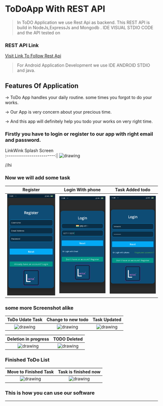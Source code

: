 # ToDoApp With REST API


>In ToDO Application we use Rest Api as backend. This REST API is build in NodeJs,ExpressJs and Mongodb . IDE VISUAL STDIO CODE and the API tested on 

### REST API Link
[Visit Link To Follow Rest Api](https://github.com/sauravsuman7/Todo-REST-API "LCO")



>For Android Application Development we use IDE ANDROID STDIO and java.



## Features Of Application

&rarr; ToDo App handles your daily routine. some times you forgot to do your works.

&rarr; Our App is very concern about your precious time. 

&rarr; And this app will definitely help you todo your works on very right time.

### Firstly you have to login or register to our app with right email and password.

LinkWink Splash Screen             
:-------------------------:|
 <img src="images/splash_screen_link_wink.jpg" alt="drawing" width="250"/>  


//hi
### Now we will add some task

Register             |  Login With phone         | Task Added todo
:-------------------------:|:-------------------------:|:-------------------------:
 <img src="images/register_link_wink.jpg" alt="drawing" width="250"/>  | <img src="images/phone_login_link_wink.jpg" alt="drawing" width="250"/> | <img src="images/email_login_link_wink.jpg" alt="drawing" width="250"/>

### some more Screenshot alike

ToDo Udate Task             |  Change to new todo          | Task Updated
:-------------------------:|:-------------------------:|:-------------------------:
 <img src="images/update_task.jpg" alt="drawing" width="250"/>  | <img src="images/to_update_task.jpg" alt="drawing" width="250"/> | <img src="images/task_update.jpg" alt="drawing" width="250"/>




 Deletion in progress             |  TODO Deleted
:-------------------------:|:-------------------------:
 <img src="images/delete2.jpg" alt="drawing" width="250"/>  | <img src="images/delete1.jpg" alt="drawing" width="250"/>


### Finished ToDo List

Move to Finished Task             |  Task is finished now
:-------------------------:|:-------------------------:
 <img src="images/move1.jpg" alt="drawing" width="250"/>  | <img src="images/move2.jpg" alt="drawing" width="250"/>




### This is how you can use our software


***
